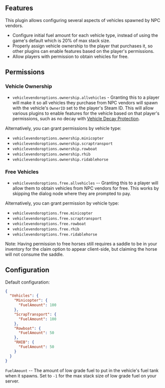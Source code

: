 ## Features

This plugin allows configuring several aspects of vehicles spawned by NPC vendors.

- Configure initial fuel amount for each vehicle type, instead of using the game's default which is 20% of max stack size.
- Properly assign vehicle ownership to the player that purchases it, so other plugins can enable features based on the player's permissions.
- Allow players with permission to obtain vehicles for free.

## Permissions

### Vehicle Ownership

- `vehiclevendoroptions.ownership.allvehicles` - Granting this to a player will make it so all vehicles they purchase from NPC vendors will spawn with the vehicle's `OwnerID` set to the player's Steam ID. This will allow various plugins to enable features for the vehicle based on that player's permissions, such as no decay with [Vehicle Decay Protection](https://umod.org/plugins/vehicle-decay-protection).

Alternatively, you can grant permissions by vehicle type:

- `vehiclevendoroptions.ownership.minicopter`
- `vehiclevendoroptions.ownership.scraptransport`
- `vehiclevendoroptions.ownership.rowboat`
- `vehiclevendoroptions.ownership.rhib`
- `vehiclevendoroptions.ownership.ridablehorse`

### Free Vehicles

- `vehiclevendoroptions.free.allvehicles` -- Granting this to a player will allow them to obtain vehicles from NPC vendors for free. This works by skipping the dialog node where they are prompted to pay.

Alternatively, you can grant permission by vehicle type:

- `vehiclevendoroptions.free.minicopter`
- `vehiclevendoroptions.free.scraptransport`
- `vehiclevendoroptions.free.rowboat`
- `vehiclevendoroptions.free.rhib`
- `vehiclevendoroptions.free.ridablehorse`

Note: Having permission to free horses still requires a saddle to be in your inventory for the claim option to appear client-side, but claiming the horse will not consume the saddle.

## Configuration

Default configuration:
```json
{
  "Vehicles": {
    "Minicopter": {
      "FuelAmount": 100
    },
    "ScrapTransport": {
      "FuelAmount": 100
    },
    "Rowboat": {
      "FuelAmount": 50
    },
    "RHIB": {
      "FuelAmount": 50
    }
  }
}
```

`FuelAmount` -- The amount of low grade fuel to put in the vehicle's fuel tank when it spawns. Set to `-1` for the max stack size of low grade fuel on your server.

